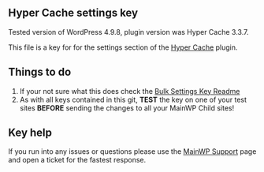 ## Hyper Cache settings key

Tested version of WordPress 4.9.8, plugin version was Hyper Cache 3.3.7.

This file is a key for for the settings section of the [Hyper Cache](https://wordpress.org/plugins/hyper-cache/) plugin. 

## Things to do

1. If your not sure what this does check the [Bulk Settings Key Readme](https://github.com/mainwp/Bulk-Setting-Manager-Keys/blob/master/README.md)
2. As with all keys contained in this git, **TEST** the key on one of your test sites **BEFORE** sending the changes to all your MainWP Child sites!

## Key help

If you run into any issues or questions please use the [MainWP Support](https://mainwp.com/support/) page and open a ticket for the fastest response.
